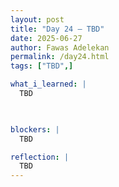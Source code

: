 ```yaml
---
layout: post
title: "Day 24 – TBD"
date: 2025-06-27
author: Fawas Adelekan
permalink: /day24.html
tags: ["TBD",]

what_i_learned: |
  TBD

  

blockers: |
  TBD

reflection: |
  TBD
---
```

